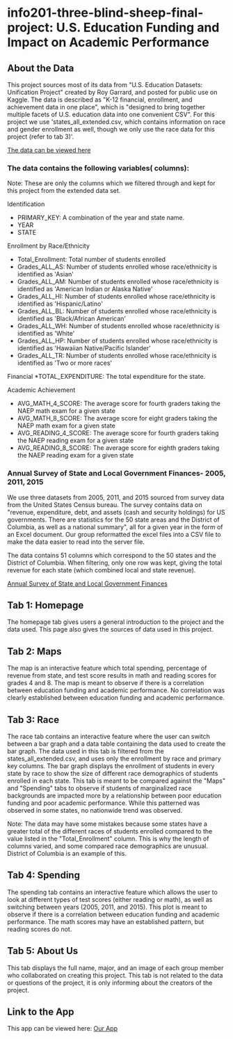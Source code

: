 # info201-three-blind-sheep-final-project: U.S. Education Funding and Impact on Academic Performance


## About the Data
This project sources most of its data from "U.S. Education Datasets: Unification Project" created by Roy Garrard, and posted for public use on Kaggle. The data is described as "K-12 financial, enrollment, and achievement data in one place", which is "designed to bring together multiple facets of U.S. education data into one convenient CSV". For this project we use 'states_all_extended.csv, which contains information on race and gender enrollment as well, though we only use the race data for this project (refer to tab 3)'.

[The data can be viewed here](https://www.kaggle.com/noriuk/us-education-datasets-unification-project)

### The data contains the following variables( columns):
Note: These are only the columns which we filtered through and kept for this project from the extended data set. 

Identification
* PRIMARY_KEY: A combination of the year and state name.
* YEAR
* STATE

Enrollment by Race/Ethnicity
* Total_Enrollment: Total number of students enrolled
* Grades_ALL_AS: Number of students enrolled whose race/ethnicity is identified as 'Asian'
* Grades_ALL_AM: Number of students enrolled whose race/ethnicity is identified as 'American Indian or Alaska Native'
* Grades_ALL_HI: Number of students enrolled whose race/ethnicity is identified as 'Hispanic/Latino'
* Grades_ALL_BL: Number of students enrolled whose race/ethnicity is identified as 'Black/African American'
* Grades_ALL_WH: Number of students enrolled whose race/ethnicity is identified as 'White'
* Grades_ALL_HP: Number of students enrolled whose race/ethnicity is identified as 'Hawaiian Native/Pacific Islander'
* Grades_ALL_TR: Number of students enrolled whose race/ethnicity is identified as 'Two or more races'

Financial
*TOTAL_EXPENDITURE: The total expenditure for the state.

Academic Achievement
* AVG_MATH_4_SCORE: The average score for fourth graders taking the NAEP math exam for a given state
* AVG_MATH_8_SCORE: The average score for eight graders taking the NAEP math exam for a given state
* AVG_READING_4_SCORE: The average score for fourth graders taking the NAEP reading exam for a given state
* AVG_READING_8_SCORE: The average score for eighth graders taking the NAEP reading exam for a given state

### Annual Survey of State and Local Government Finances- 2005, 2011, 2015
We use three datasets from 2005, 2011, and 2015 sourced from survey data from the United States Census bureau. The survey 
contains data on "revenue, expenditure, debt, and assets (cash and security holdings) for US governments. There are statistics for the 50 state areas and the District of Columbia, as well as a national summary", all for a given year in the form of an Excel document. Our group reformatted the excel files into a CSV file to make the data easier to read into the server file. 

The data contains 51 columns which correspond to the 50 states and the District of Columbia. When filtering, only one row was kept, giving the total revenue for each state (which combined local and state revenue).

[Annual Survey of State and Local Government Finances](https://www.census.gov/programs-surveys/gov-finances/data/datasets.2013.html)

## Tab 1: Homepage
The homepage tab gives users a general introduction to the project and the data used. This page also gives the sources of data used in this project. 

## Tab 2: Maps
The map is an interactive feature which total spending, percentage of revenue from state, and test score results in math and reading scores for grades 4 and 8. The map is meant to observe if there is a correlation between education funding and academic performance.
No correlation was clearly established between education funding and academic performance. 

## Tab 3: Race
The race tab contains an interactive feature where the user can switch between a bar graph and a data table containing the data used 
to create the bar graph. The data used in this tab is filtered from the states_all_extended.csv, and uses only the enrollment by race and primary key columns. The bar graph displays the enrollment of students in every state by race to show the size of different race demographics of students enrolled in each state. This tab is meant to be compared against the "Maps" and "Spending" tabs to observe if 
students of marginalized race backgrounds are impacted more by a relationship between poor education funding and poor academic performance. While this patterned was observed in some states, no nationwide trend was observed.

Note: The data may have some mistakes because some states have a greater total of the different races of students enrolled compared to the value listed in the "Total_Enrollment" column. This is why the length of columns varied, and some compared race demographics are
unusual. District of Columbia is an example of this. 

## Tab 4: Spending
The spending tab contains an interactive feature which allows the user to look at different types of test scores (either reading or math), as well as switching between years (2005, 2011, and 2015). This plot is meant to observe if there is a correlation between education funding and academic performance. The math scores may have an established pattern, but reading scores do not. 

## Tab 5: About Us 
This tab displays the full name, major, and an image of each group member who collaborated on creating this project. This tab is not
related to the data or questions of the project, it is only informing about the creators of the project. 

## Link to the App
This app can be viewed here:
[Our App](https://liams5.shinyapps.io/info201-three-blind-sheep-final-project/)

